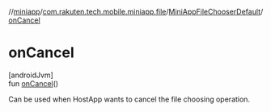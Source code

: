 //[miniapp](../../../index.md)/[com.rakuten.tech.mobile.miniapp.file](../index.md)/[MiniAppFileChooserDefault](index.md)/[onCancel](on-cancel.md)

# onCancel

[androidJvm]\
fun [onCancel](on-cancel.md)()

Can be used when HostApp wants to cancel the file choosing operation.
